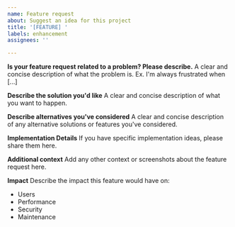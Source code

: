 ```yaml
---
name: Feature request
about: Suggest an idea for this project
title: '[FEATURE] '
labels: enhancement
assignees: ''

---
```


**Is your feature request related to a problem? Please describe.**
A clear and concise description of what the problem is. Ex. I'm always frustrated when [...]

**Describe the solution you'd like**
A clear and concise description of what you want to happen.

**Describe alternatives you've considered**
A clear and concise description of any alternative solutions or features you've considered.

**Implementation Details**
If you have specific implementation ideas, please share them here.

**Additional context**
Add any other context or screenshots about the feature request here.

**Impact**
Describe the impact this feature would have on:
- Users
- Performance
- Security
- Maintenance 